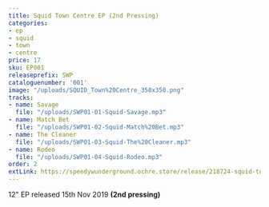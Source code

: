 ```yaml
---
title: Squid Town Centre EP (2nd Pressing)
categories:
- ep
- squid
- town
- centre
price: 17
sku: EP001
releaseprefix: SWP
cataloguenumber: '001'
image: "/uploads/SQUID_Town%20Centre_350x350.png"
tracks:
- name: Savage
  file: "/uploads/SWP01-01-Squid-Savage.mp3"
- name: Match Bet
  file: "/uploads/SWP01-02-Squid-Match%20Bet.mp3"
- name: The Cleaner
  file: "/uploads/SWP01-03-Squid-The%20Cleaner.mp3"
- name: Rodeo
  file: "/uploads/SWP01-04-Squid-Rodeo.mp3"
order: 2
extLink: https://speedywunderground.ochre.store/release/218724-squid-town-centre
---
```


12" EP released 15th Nov 2019 **(2nd pressing)**